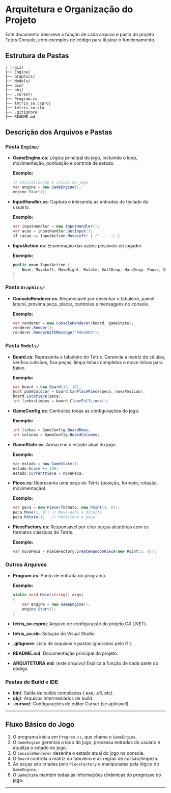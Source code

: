 # Arquitetura e Organização do Projeto

Este documento descreve a função de cada arquivo e pasta do projeto Tetris Console, com exemplos de código para ilustrar o funcionamento.

## Estrutura de Pastas

```
/ (raiz)
├── Engine/
├── Graphics/
├── Models/
├── bin/
├── obj/
├── .cursor/
├── Program.cs
├── tetris_so.csproj
├── tetris_so.sln
├── .gitignore
├── README.md
```

## Descrição dos Arquivos e Pastas

### Pasta `Engine/`
- **GameEngine.cs**: Lógica principal do jogo, incluindo o loop, movimentação, pontuação e controle de estado.
  
  **Exemplo:**
  ```csharp
  // Inicialização e início do jogo
  var engine = new GameEngine();
  engine.Start();
  ```

- **InputHandler.cs**: Captura e interpreta as entradas do teclado do usuário.
  
  **Exemplo:**
  ```csharp
  var inputHandler = new InputHandler();
  var acao = inputHandler.GetInput();
  if (acao == InputAction.MoveLeft) { /* ... */ }
  ```

- **InputAction.cs**: Enumeração das ações possíveis do jogador.
  
  **Exemplo:**
  ```csharp
  public enum InputAction {
      None, MoveLeft, MoveRight, Rotate, SoftDrop, HardDrop, Pause, Quit
  }
  ```

### Pasta `Graphics/`
- **ConsoleRenderer.cs**: Responsável por desenhar o tabuleiro, painel lateral, próxima peça, placar, controles e mensagens no console.
  
  **Exemplo:**
  ```csharp
  var renderer = new ConsoleRenderer(board, gameState);
  renderer.Render();
  renderer.RenderWithMessage("PAUSADO");
  ```

### Pasta `Models/`
- **Board.cs**: Representa o tabuleiro do Tetris. Gerencia a matriz de células, verifica colisões, fixa peças, limpa linhas completas e move linhas para baixo.
  
  **Exemplo:**
  ```csharp
  var board = new Board(20, 10);
  bool podeColocar = board.CanPlacePiece(peca, novaPosicao);
  board.LockPiece(peca);
  int linhasLimpas = board.ClearFullLines();
  ```

- **GameConfig.cs**: Centraliza todas as configurações do jogo.
  
  **Exemplo:**
  ```csharp
  int linhas = GameConfig.BoardRows;
  int colunas = GameConfig.BoardColumns;
  ```

- **GameState.cs**: Armazena o estado atual do jogo.
  
  **Exemplo:**
  ```csharp
  var estado = new GameState();
  estado.Score += 100;
  estado.CurrentPiece = novaPeca;
  ```

- **Piece.cs**: Representa uma peça do Tetris (posição, formato, rotação, movimentação).
  
  **Exemplo:**
  ```csharp
  var peca = new Piece(formato, new Point(3, 0));
  peca.Move(1, 0); // Move para a direita
  peca.Rotate();   // Rotaciona a peça
  ```

- **PieceFactory.cs**: Responsável por criar peças aleatórias com os formatos clássicos do Tetris.
  
  **Exemplo:**
  ```csharp
  var novaPeca = PieceFactory.CreateRandomPiece(new Point(3, 0));
  ```

### Outros Arquivos
- **Program.cs**: Ponto de entrada do programa.
  
  **Exemplo:**
  ```csharp
  static void Main(string[] args)
  {
      var engine = new GameEngine();
      engine.Start();
  }
  ```

- **tetris_so.csproj**: Arquivo de configuração do projeto C# (.NET).
- **tetris_so.sln**: Solução do Visual Studio.
- **.gitignore**: Lista de arquivos e pastas ignorados pelo Git.
- **README.md**: Documentação principal do projeto.
- **ARQUITETURA.md**: (este arquivo) Explica a função de cada parte do código.

### Pastas de Build e IDE
- **bin/**: Saída de builds compilados (.exe, .dll, etc).
- **obj/**: Arquivos intermediários de build.
- **.cursor/**: Configurações do editor Cursor (se aplicável).

---

## Fluxo Básico do Jogo

1. O programa inicia em `Program.cs`, que chama o `GameEngine`.
2. O `GameEngine` gerencia o loop do jogo, processa entradas do usuário e atualiza o estado do jogo.
3. O `ConsoleRenderer` desenha o estado atual do jogo no console.
4. O `Board` controla a matriz do tabuleiro e as regras de colisão/limpeza.
5. As peças são criadas pelo `PieceFactory` e manipuladas pela lógica do `GameEngine`.
6. O `GameState` mantém todas as informações dinâmicas do progresso do jogo.

---